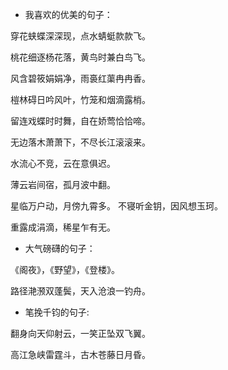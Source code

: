 
* 我喜欢的优美的句子：

穿花蛱蝶深深现，点水蜻蜓款款飞。

桃花细逐杨花落，黄鸟时兼白鸟飞。

风含碧筱娟娟净，雨裛红蕖冉冉香。

榿林碍日吟风叶，竹笼和烟滴露梢。

留连戏蝶时时舞，自在娇莺恰恰啼。

无边落木萧萧下，不尽长江滚滚来。

水流心不竞，云在意俱迟。

薄云岩间宿，孤月波中翻。

星临万户动，月傍九霄多。
不寝听金钥，因风想玉珂。

重露成涓滴，稀星乍有无。

* 大气磅礴的句子：

《阁夜》，《野望》，《登楼》。

路径滟滪双蓬鬓，天入沧浪一钓舟。

* 笔挽千钧的句子:

翻身向天仰射云，一笑正坠双飞翼。

高江急峡雷霆斗，古木苍藤日月昏。
